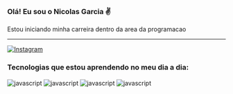 
### Olá! Eu sou o Nicolas Garcia ✌️

Estou iniciando minha carreira dentro da area da programacao

<hr>

[![Instagram](https://img.shields.io/badge/Instagram-E4405F?style=for-the-badge&logo=instagram&logoColor=white)](https://www.instagram.com/nycollaz_g/)

### Tecnologias que estou aprendendo no meu dia a dia:

<div style="display: inline_block">
    <img align="center" alt="javascript" src="https://img.shields.io/badge/PHP-777BB4?style=for-the-badge&logo=php&logoColor=white">
    <img align="center" alt="javascript" src="https://img.shields.io/badge/JavaScript-323330?style=for-the-badge&logo=javascript&logoColor=F7DF1E">
    <img align="center" alt="javascript" src="https://img.shields.io/badge/React-20232A?style=for-the-badge&logo=react&logoColor=61DAFB">
    <img align="center" alt="javascript" src="https://img.shields.io/badge/Laravel-FF2D20?style=for-the-badge&logo=laravel&logoColor=white">

</div>


